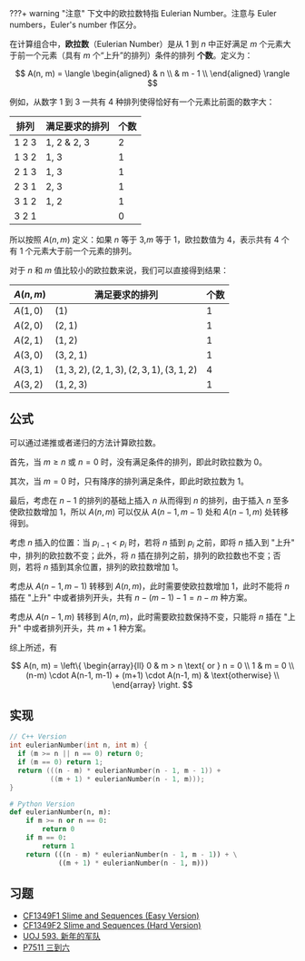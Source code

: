 ???+ warning "注意"
    下文中的欧拉数特指 Eulerian Number。注意与 Euler numbers，Euler's number 作区分。

在计算组合中，**欧拉数**（Eulerian Number）是从 $1$ 到 $n$ 中正好满足 $m$ 个元素大于前一个元素（具有 $m$ 个“上升”的排列）条件的排列 **个数**。定义为：

$$
A(n, m) = 
\langle 
\begin{aligned}
& n \\
& m - 1 \\
\end{aligned}
\rangle
$$

例如，从数字 $1$ 到 $3$ 一共有 $4$ 种排列使得恰好有一个元素比前面的数字大：

| 排列    | 满足要求的排列     | 个数  |
| ----- | ----------- | --- |
| 1 2 3 | 1, 2 & 2, 3 | 2   |
| 1 3 2 | 1, 3        | 1   |
| 2 1 3 | 1, 3        | 1   |
| 2 3 1 | 2, 3        | 1   |
| 3 1 2 | 1, 2        | 1   |
| 3 2 1 |             | 0   |

所以按照 $A(n, m)$ 定义：如果 $n$ 等于 $3$,$m$ 等于 $1$，欧拉数值为 $4$，表示共有 $4$ 个有 $1$ 个元素大于前一个元素的排列。

对于 $n$ 和 $m$ 值比较小的欧拉数来说，我们可以直接得到结果：

| $A(n, m)$ | 满足要求的排列                                      | 个数  |
| --------- | -------------------------------------------- | --- |
| $A(1, 0)$ | $(1)$                                        | 1   |
| $A(2, 0)$ | $(2, 1)$                                     | 1   |
| $A(2, 1)$ | $(1, 2)$                                     | 1   |
| $A(3, 0)$ | $(3, 2, 1)$                                  | 1   |
| $A(3, 1)$ | $(1, 3, 2), (2, 1, 3), (2, 3, 1), (3, 1, 2)$ | 4   |
| $A(3, 2)$ | $(1, 2, 3)$                                  | 1   |

## 公式

可以通过递推或者递归的方法计算欧拉数。

首先，当 $m \ge n$ 或 $n = 0$ 时，没有满足条件的排列，即此时欧拉数为 0。

其次，当 $m = 0$ 时，只有降序的排列满足条件，即此时欧拉数为 1。

最后，考虑在 $n-1$ 的排列的基础上插入 $n$ 从而得到 $n$ 的排列，由于插入 $n$ 至多使欧拉数增加 1，所以 $A(n, m)$ 可以仅从 $A(n-1, m-1)$ 处和 $A(n-1, m)$ 处转移得到。

考虑 $n$ 插入的位置：当 $p_{i-1} < p_{i}$ 时，若将 $n$ 插到 $p_{i}$ 之前，即将 $n$ 插入到 "上升" 中，排列的欧拉数不变；此外，将 $n$ 插在排列之前，排列的欧拉数也不变；否则，若将 $n$ 插到其余位置，排列的欧拉数增加 1。

考虑从 $A(n-1, m-1)$ 转移到 $A(n, m)$，此时需要使欧拉数增加 1，此时不能将 $n$ 插在 "上升" 中或者排列开头，共有 $n - (m-1) - 1 = n-m$ 种方案。

考虑从 $A(n-1, m)$ 转移到 $A(n, m)$，此时需要欧拉数保持不变，只能将 $n$ 插在 "上升" 中或者排列开头，共 $m+1$ 种方案。

综上所述，有

$$
A(n, m) = 
\left\{
\begin{array}{ll}
0 & m > n \text{ or } n = 0 \\
1 & m = 0 \\
(n-m) \cdot A(n-1, m-1) + (m+1) \cdot A(n-1, m) & \text{otherwise} \\
\end{array}
\right.
$$

## 实现

```c++
// C++ Version
int eulerianNumber(int n, int m) {
  if (m >= n || n == 0) return 0;
  if (m == 0) return 1;
  return (((n - m) * eulerianNumber(n - 1, m - 1)) +
          ((m + 1) * eulerianNumber(n - 1, m)));
}
```

```python
# Python Version
def eulerianNumber(n, m):
    if m >= n or n == 0:
        return 0
    if m == 0:
        return 1
    return (((n - m) * eulerianNumber(n - 1, m - 1)) + \
            ((m + 1) * eulerianNumber(n - 1, m)))
```

## 习题

- [CF1349F1 Slime and Sequences (Easy Version)](https://codeforces.com/problemset/problem/1349/F1)
- [CF1349F2 Slime and Sequences (Hard Version)](https://codeforces.com/problemset/problem/1349/F2)
- [UOJ 593. 新年的军队](https://uoj.ac/problem/593)
- [P7511 三到六](https://www.luogu.com.cn/problem/P7511)
